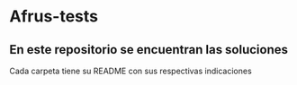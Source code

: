 # Afrus-tests

<h2>En este repositorio se encuentran las soluciones</h2>
<p>Cada carpeta tiene su README con sus respectivas indicaciones</p>
